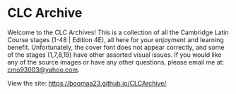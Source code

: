 # CLC Archive
Welcome to the CLC Archives! This is a collection of all the Cambridge Latin Course stages (1-48 | Edition 4E), all here for your enjoyment and learning benefit. Unfortunately, the cover font does not appear correctly, and some of the stages (1,7,8,19) have other assorted visual issues. If you would like any of the source images or have any other questions, please email me at: <a href="mailto:cmo93003@yahoo.com">cmo93003@yahoo.com</a>.

View the site: https://boomaa23.github.io/CLCArchive/
